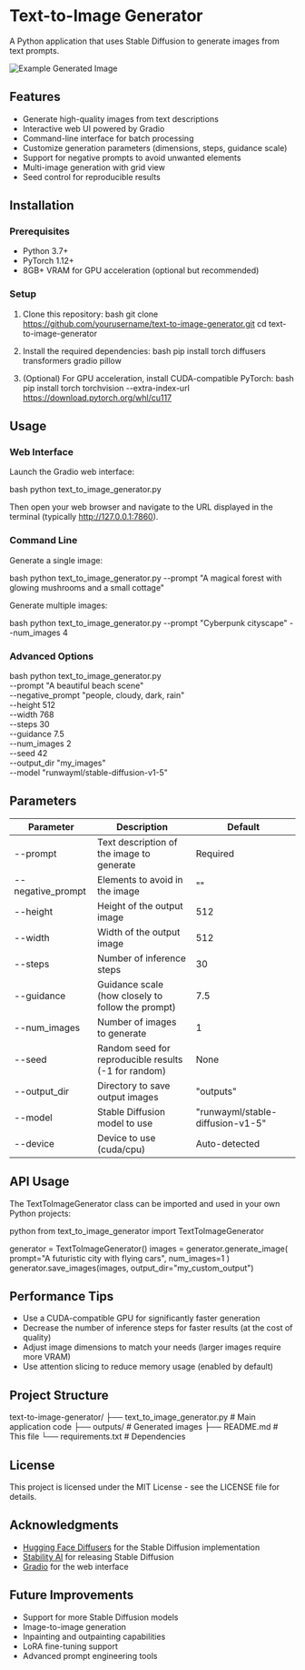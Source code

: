 # Text-to-Image Generator

A Python application that uses Stable Diffusion to generate images from text prompts.

![Example Generated Image](/api/placeholder/512/256)

## Features

- Generate high-quality images from text descriptions
- Interactive web UI powered by Gradio
- Command-line interface for batch processing
- Customize generation parameters (dimensions, steps, guidance scale)
- Support for negative prompts to avoid unwanted elements
- Multi-image generation with grid view
- Seed control for reproducible results

## Installation

### Prerequisites

- Python 3.7+
- PyTorch 1.12+
- 8GB+ VRAM for GPU acceleration (optional but recommended)

### Setup

1. Clone this repository:
   bash
   git clone https://github.com/yourusername/text-to-image-generator.git
   cd text-to-image-generator
   

2. Install the required dependencies:
   bash
   pip install torch diffusers transformers gradio pillow
   

3. (Optional) For GPU acceleration, install CUDA-compatible PyTorch:
   bash
   pip install torch torchvision --extra-index-url https://download.pytorch.org/whl/cu117
   

## Usage

### Web Interface

Launch the Gradio web interface:

bash
python text_to_image_generator.py


Then open your web browser and navigate to the URL displayed in the terminal (typically http://127.0.0.1:7860).

### Command Line

Generate a single image:

bash
python text_to_image_generator.py --prompt "A magical forest with glowing mushrooms and a small cottage"


Generate multiple images:

bash
python text_to_image_generator.py --prompt "Cyberpunk cityscape" --num_images 4


### Advanced Options

bash
python text_to_image_generator.py \
  --prompt "A beautiful beach scene" \
  --negative_prompt "people, cloudy, dark, rain" \
  --height 512 \
  --width 768 \
  --steps 30 \
  --guidance 7.5 \
  --num_images 2 \
  --seed 42 \
  --output_dir "my_images" \
  --model "runwayml/stable-diffusion-v1-5"


## Parameters

| Parameter | Description | Default |
|-----------|-------------|---------|
| --prompt | Text description of the image to generate | Required |
| --negative_prompt | Elements to avoid in the image | "" |
| --height | Height of the output image | 512 |
| --width | Width of the output image | 512 |
| --steps | Number of inference steps | 30 |
| --guidance | Guidance scale (how closely to follow the prompt) | 7.5 |
| --num_images | Number of images to generate | 1 |
| --seed | Random seed for reproducible results (-1 for random) | None |
| --output_dir | Directory to save output images | "outputs" |
| --model | Stable Diffusion model to use | "runwayml/stable-diffusion-v1-5" |
| --device | Device to use (cuda/cpu) | Auto-detected |

## API Usage

The TextToImageGenerator class can be imported and used in your own Python projects:

python
from text_to_image_generator import TextToImageGenerator

generator = TextToImageGenerator()
images = generator.generate_image(
    prompt="A futuristic city with flying cars",
    num_images=1
)
generator.save_images(images, output_dir="my_custom_output")


## Performance Tips

- Use a CUDA-compatible GPU for significantly faster generation
- Decrease the number of inference steps for faster results (at the cost of quality)
- Adjust image dimensions to match your needs (larger images require more VRAM)
- Use attention slicing to reduce memory usage (enabled by default)

## Project Structure


text-to-image-generator/
├── text_to_image_generator.py  # Main application code
├── outputs/                    # Generated images
├── README.md                   # This file
└── requirements.txt            # Dependencies


## License

This project is licensed under the MIT License - see the LICENSE file for details.

## Acknowledgments

- [Hugging Face Diffusers](https://github.com/huggingface/diffusers) for the Stable Diffusion implementation
- [Stability AI](https://stability.ai/) for releasing Stable Diffusion
- [Gradio](https://gradio.app/) for the web interface

## Future Improvements

- Support for more Stable Diffusion models
- Image-to-image generation
- Inpainting and outpainting capabilities
- LoRA fine-tuning support
- Advanced prompt engineering tools
